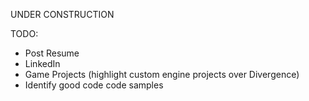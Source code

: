UNDER CONSTRUCTION

TODO:
- Post Resume
- LinkedIn
- Game Projects (highlight custom engine projects over Divergence)
- Identify good code code samples